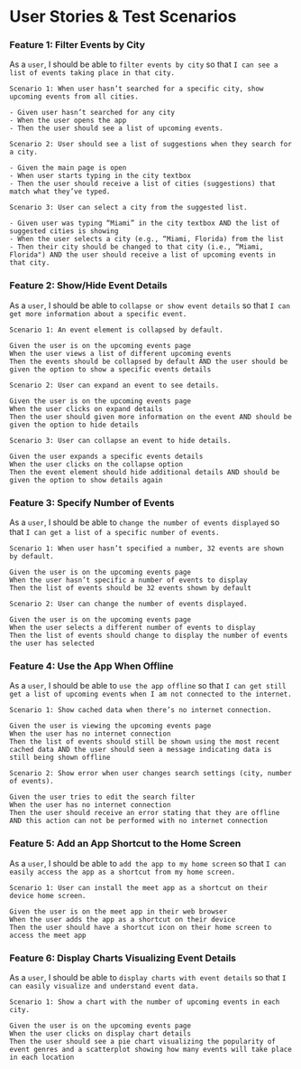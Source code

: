 # User Stories & Test Scenarios
### Feature 1: Filter Events by City

As a `user`, I should be able to `filter events by city` so that `I can see a list of events taking place in that city.`

```
Scenario 1: When user hasn’t searched for a specific city, show upcoming events from all cities.

- Given user hasn’t searched for any city
- When the user opens the app
- Then the user should see a list of upcoming events.
```
```
Scenario 2: User should see a list of suggestions when they search for a city.

- Given the main page is open
- When user starts typing in the city textbox
- Then the user should receive a list of cities (suggestions) that match what they’ve typed.
```
```
Scenario 3: User can select a city from the suggested list.

- Given user was typing “Miami” in the city textbox AND the list of suggested cities is showing
- When the user selects a city (e.g., “Miami, Florida) from the list
- Then their city should be changed to that city (i.e., “Miami, Florida") AND the user should receive a list of upcoming events in that city.
```
### Feature 2: Show/Hide Event Details 

As a `user`, I should be able to `collapse or show event details` so that `I can get more information about a specific event.`

```
Scenario 1: An event element is collapsed by default. 

Given the user is on the upcoming events page
When the user views a list of different upcoming events
Then the events should be collapsed by default AND the user should be given the option to show a specific events details
```
```
Scenario 2: User can expand an event to see details. 

Given the user is on the upcoming events page
When the user clicks on expand details
Then the user should given more information on the event AND should be given the option to hide details
```
```
Scenario 3: User can collapse an event to hide details.

Given the user expands a specific events details
When the user clicks on the collapse option
Then the event element should hide additional details AND should be given the option to show details again
```
### Feature 3: Specify Number of Events 

As a `user`, I should be able to `change the number of events displayed` so that `I can get a list of a specific number of events.`

```
Scenario 1: When user hasn’t specified a number, 32 events are shown by default. 

Given the user is on the upcoming events page
When the user hasn’t specific a number of events to display
Then the list of events should be 32 events shown by default
```
```
Scenario 2: User can change the number of events displayed. 

Given the user is on the upcoming events page
When the user selects a different number of events to display
Then the list of events should change to display the number of events the user has selected
```
### Feature 4: Use the App When Offline 

As a `user`, I should be able to `use the app offline` so that `I can get still get a list of upcoming events when I am not connected to the internet.`

```
Scenario 1: Show cached data when there’s no internet connection. 

Given the user is viewing the upcoming events page
When the user has no internet connection
Then the list of events should still be shown using the most recent cached data AND the user should seen a message indicating data is still being shown offline
```
```
Scenario 2: Show error when user changes search settings (city, number of events). 

Given the user tries to edit the search filter
When the user has no internet connection
Then the user should receive an error stating that they are offline AND this action can not be performed with no internet connection
```
### Feature 5: Add an App Shortcut to the Home Screen 

As a `user`, I should be able to `add the app to my home screen` so that `I can easily access the app as a shortcut from my home screen.`

```
Scenario 1: User can install the meet app as a shortcut on their device home screen. 

Given the user is on the meet app in their web browser
When the user adds the app as a shortcut on their device
Then the user should have a shortcut icon on their home screen to access the meet app
```
### Feature 6: Display Charts Visualizing Event Details 

As a `user`, I should be able to `display charts with event details` so that `I can easily visualize and understand event data.`

```
Scenario 1: Show a chart with the number of upcoming events in each city.

Given the user is on the upcoming events page
When the user clicks on display chart details
Then the user should see a pie chart visualizing the popularity of event genres and a scatterplot showing how many events will take place in each location
```

